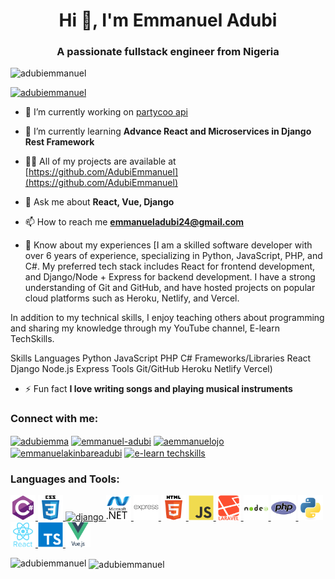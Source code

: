<h1 align="center">Hi 👋, I'm Emmanuel Adubi</h1>
<h3 align="center">A passionate fullstack engineer from Nigeria</h3>

<p align="left"> <img src="https://komarev.com/ghpvc/?username=adubiemmanuel&label=Profile%20views&color=0e75b6&style=flat" alt="adubiemmanuel" /> </p>

<p align="left"> <a href="https://github.com/ryo-ma/github-profile-trophy"><img src="https://github-profile-trophy.vercel.app/?username=adubiemmanuel" alt="adubiemmanuel" /></a> </p>

- 🔭 I’m currently working on [partycoo api](https://partycoo.netlify.app/)

- 🌱 I’m currently learning **Advance React and Microservices in Django Rest Framework**

- 👨‍💻 All of my projects are available at [https://github.com/AdubiEmmanuel](https://github.com/AdubiEmmanuel)

- 💬 Ask me about **React, Vue, Django**

- 📫 How to reach me **emmanueladubi24@gmail.com**

- 📄 Know about my experiences [I am a skilled software developer with over 6 years of experience, specializing in Python, JavaScript, PHP, and C#. My preferred tech stack includes React for frontend development, and Django/Node + Express for backend development. I have a strong understanding of Git and GitHub, and have hosted projects on popular cloud platforms such as Heroku, Netlify, and Vercel.

In addition to my technical skills, I enjoy teaching others about programming and sharing my knowledge through my YouTube channel, E-learn TechSkills.

Skills
Languages
Python
JavaScript
PHP
C#
Frameworks/Libraries
React
Django
Node.js
Express
Tools
Git/GitHub
Heroku
Netlify
Vercel)

- ⚡ Fun fact **I love writing songs and playing musical instruments**

<h3 align="left">Connect with me:</h3>
<p align="left">
<a href="https://twitter.com/adubiemma" target="blank"><img align="center" src="https://raw.githubusercontent.com/rahuldkjain/github-profile-readme-generator/master/src/images/icons/Social/twitter.svg" alt="adubiemma" height="30" width="40" /></a>
<a href="https://linkedin.com/in/emmanuel-adubi" target="blank"><img align="center" src="https://raw.githubusercontent.com/rahuldkjain/github-profile-readme-generator/master/src/images/icons/Social/linked-in-alt.svg" alt="emmanuel-adubi" height="30" width="40" /></a>
<a href="https://fb.com/aemmanuelojo" target="blank"><img align="center" src="https://raw.githubusercontent.com/rahuldkjain/github-profile-readme-generator/master/src/images/icons/Social/facebook.svg" alt="aemmanuelojo" height="30" width="40" /></a>
<a href="https://instagram.com/emmanuelakinbareadubi" target="blank"><img align="center" src="https://raw.githubusercontent.com/rahuldkjain/github-profile-readme-generator/master/src/images/icons/Social/instagram.svg" alt="emmanuelakinbareadubi" height="30" width="40" /></a>
<a href="https://www.youtube.com/@e-learntechskills" target="blank"><img align="center" src="https://raw.githubusercontent.com/rahuldkjain/github-profile-readme-generator/master/src/images/icons/Social/youtube.svg" alt="e-learn techskills" height="30" width="40" /></a>
</p>

<h3 align="left">Languages and Tools:</h3>
<p align="left"> <a href="https://www.w3schools.com/cs/" target="_blank" rel="noreferrer"> <img src="https://raw.githubusercontent.com/devicons/devicon/master/icons/csharp/csharp-original.svg" alt="csharp" width="40" height="40"/> </a> <a href="https://www.w3schools.com/css/" target="_blank" rel="noreferrer"> <img src="https://raw.githubusercontent.com/devicons/devicon/master/icons/css3/css3-original-wordmark.svg" alt="css3" width="40" height="40"/> </a> <a href="https://www.djangoproject.com/" target="_blank" rel="noreferrer"> <img src="https://cdn.worldvectorlogo.com/logos/django.svg" alt="django" width="40" height="40"/> </a> <a href="https://dotnet.microsoft.com/" target="_blank" rel="noreferrer"> <img src="https://raw.githubusercontent.com/devicons/devicon/master/icons/dot-net/dot-net-original-wordmark.svg" alt="dotnet" width="40" height="40"/> </a> <a href="https://expressjs.com" target="_blank" rel="noreferrer"> <img src="https://raw.githubusercontent.com/devicons/devicon/master/icons/express/express-original-wordmark.svg" alt="express" width="40" height="40"/> </a> <a href="https://www.w3.org/html/" target="_blank" rel="noreferrer"> <img src="https://raw.githubusercontent.com/devicons/devicon/master/icons/html5/html5-original-wordmark.svg" alt="html5" width="40" height="40"/> </a> <a href="https://developer.mozilla.org/en-US/docs/Web/JavaScript" target="_blank" rel="noreferrer"> <img src="https://raw.githubusercontent.com/devicons/devicon/master/icons/javascript/javascript-original.svg" alt="javascript" width="40" height="40"/> </a> <a href="https://laravel.com/" target="_blank" rel="noreferrer"> <img src="https://raw.githubusercontent.com/devicons/devicon/master/icons/laravel/laravel-plain-wordmark.svg" alt="laravel" width="40" height="40"/> </a> <a href="https://nodejs.org" target="_blank" rel="noreferrer"> <img src="https://raw.githubusercontent.com/devicons/devicon/master/icons/nodejs/nodejs-original-wordmark.svg" alt="nodejs" width="40" height="40"/> </a> <a href="https://www.php.net" target="_blank" rel="noreferrer"> <img src="https://raw.githubusercontent.com/devicons/devicon/master/icons/php/php-original.svg" alt="php" width="40" height="40"/> </a> <a href="https://www.python.org" target="_blank" rel="noreferrer"> <img src="https://raw.githubusercontent.com/devicons/devicon/master/icons/python/python-original.svg" alt="python" width="40" height="40"/> </a> <a href="https://reactjs.org/" target="_blank" rel="noreferrer"> <img src="https://raw.githubusercontent.com/devicons/devicon/master/icons/react/react-original-wordmark.svg" alt="react" width="40" height="40"/> </a> <a href="https://www.typescriptlang.org/" target="_blank" rel="noreferrer"> <img src="https://raw.githubusercontent.com/devicons/devicon/master/icons/typescript/typescript-original.svg" alt="typescript" width="40" height="40"/> </a> <a href="https://vuejs.org/" target="_blank" rel="noreferrer"> <img src="https://raw.githubusercontent.com/devicons/devicon/master/icons/vuejs/vuejs-original-wordmark.svg" alt="vuejs" width="40" height="40"/> </a> </p>

<p><img align="left" src="https://github-readme-stats.vercel.app/api/top-langs?username=adubiemmanuel&show_icons=true&locale=en&layout=compact" alt="adubiemmanuel" /></p>

<p>&nbsp;<img align="center" src="https://github-readme-stats.vercel.app/api?username=adubiemmanuel&show_icons=true&locale=en" alt="adubiemmanuel" /></p>

